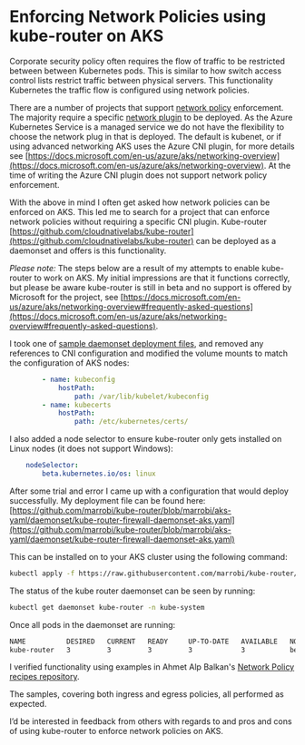 # Enforcing Network Policies using kube-router on AKS

Corporate security policy often requires the flow of traffic to be restricted between between Kubernetes pods. This is similar to how switch access control lists restrict traffic between physical servers. This functionality Kubernetes the traffic flow is configured using network policies.

There are a number of projects that support [network policy](https://kubernetes.io/docs/concepts/services-networking/network-policies/) enforcement. The majority require a specific [network plugin](https://kubernetes.io/docs/concepts/extend-kubernetes/compute-storage-net/network-plugins/) to be deployed. As the Azure Kubernetes Service is a managed service we do not have the flexibility to choose the network plug in that is deployed. The default is kubenet, or if using advanced networking AKS uses the Azure CNI plugin, for more details see [https://docs.microsoft.com/en-us/azure/aks/networking-overview](https://docs.microsoft.com/en-us/azure/aks/networking-overview). At the time of writing the Azure CNI plugin does not support network policy enforcement.

With the above in mind I often get asked how network policies can be enforced on AKS. This led me to search for a project that can enforce network policies without requiring a specific CNI plugin. Kube-router [https://github.com/cloudnativelabs/kube-router](https://github.com/cloudnativelabs/kube-router) can be deployed as a daemonset and offers is this functionality.

*Please note:* The steps below are a result of my attempts to enable kube-router to work on AKS. My initial impressions are that it functions correctly, but please be aware kube-router is still in beta and no support is offered by Microsoft for the project, see [https://docs.microsoft.com/en-us/azure/aks/networking-overview#frequently-asked-questions](https://docs.microsoft.com/en-us/azure/aks/networking-overview#frequently-asked-questions).

I took one of [sample daemonset deployment files](https://github.com/cloudnativelabs/kube-router/tree/master/daemonset), and removed any references to CNI configuration and modified the volume mounts to match the configuration of AKS nodes:

```yaml
        - name: kubeconfig
            hostPath:
                path: /var/lib/kubelet/kubeconfig
        - name: kubecerts
            hostPath:
                path: /etc/kubernetes/certs/
```

I also added a node selector to ensure kube-router only gets installed on Linux nodes (it does not support Windows):

```yaml
    nodeSelector:
        beta.kubernetes.io/os: linux
```

After some trial and error I came up with a configuration that would deploy successfully. My deployment file can be found here: [https://github.com/marrobi/kube-router/blob/marrobi/aks-yaml/daemonset/kube-router-firewall-daemonset-aks.yaml](https://github.com/marrobi/kube-router/blob/marrobi/aks-yaml/daemonset/kube-router-firewall-daemonset-aks.yaml)

This can be installed on to your AKS cluster using the following command:

```bash
kubectl apply -f https://raw.githubusercontent.com/marrobi/kube-router/marrobi/aks-yaml/daemonset/kube-router-firewall-daemonset-aks.yaml
```

The status of the kube router daemonset can be seen by running:

```bash
kubectl get daemonset kube-router -n kube-system
```

Once all pods in the daemonset are running:

```bash
NAME          DESIRED   CURRENT   READY     UP-TO-DATE   AVAILABLE   NODE-SELECTOR                 AGE
kube-router   3         3         3         3            3           beta.kubernetes.io/os=linux   4m
```

I verified functionality using examples in Ahmet Alp Balkan's [Network Policy recipes repository](https://github.com/ahmetb/kubernetes-network-policy-recipes).

The samples, covering both ingress and egress policies, all performed as expected.

I’d be interested in feedback from others with regards to and pros and cons of using kube-router to enforce network policies on AKS.
